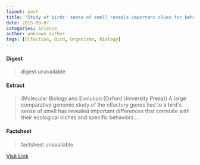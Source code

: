 ```yaml
---
layout: post
title: "Study of birds' sense of smell reveals important clues for behavior and adaptation"
date: 2015-09-07
categories: Science
author: unknown author
tags: [Olfaction, Bird, Organisms, Biology]
---
```



#### Digest
>digest unavailable

#### Extract
>(Molecular Biology and Evolution (Oxford University Press)) A large comparative genomic study of the olfactory genes tied to a bird's sense of smell has revealed important differences that correlate with their ecological niches and specific behaviors....

#### Factsheet
>factsheet unavailable

[Visit Link](http://www.eurekalert.org/pub_releases/2015-07/mbae-sob072915.php)


